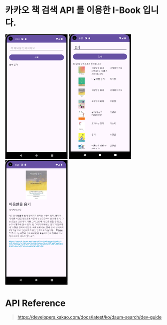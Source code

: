# 카카오 책 검색 API 를 이용한 I-Book 입니다.

<img src="/MainScreen.png" width="200" height="400"/> <img src="/SearchScreen.png" width="200" height="400"/> <img src="/DetailScreen.png" width="200" height="400"/>

# API Reference
> https://developers.kakao.com/docs/latest/ko/daum-search/dev-guide
